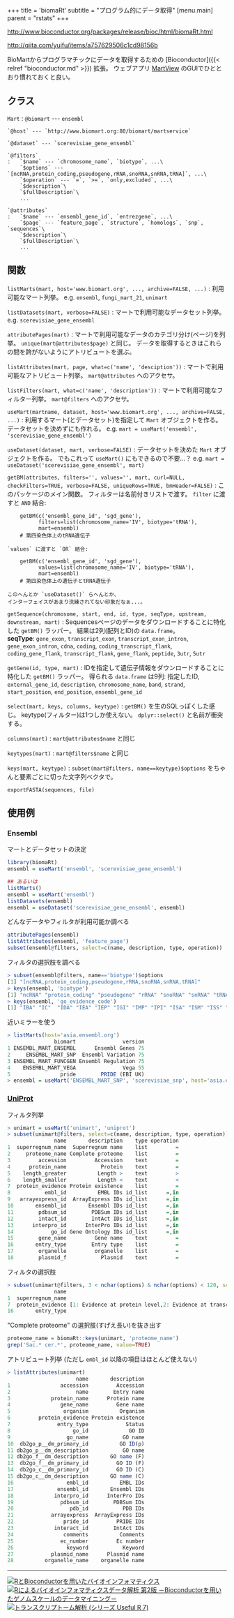 +++
title = 'biomaRt'
subtitle = "プログラム的にデータ取得"
[menu.main]
  parent = "rstats"
+++

<http://www.bioconductor.org/packages/release/bioc/html/biomaRt.html>

<http://qiita.com/yuifu/items/a757629506c1cd98156b>

BioMartからプログラマチックにデータを取得するための [Bioconductor]({{< relref "bioconductor.md" >}}) 拡張。
ウェブアプリ [MartView](http://www.biomart.org/biomart/martview) のGUIでひととおり慣れておくと良い。

## クラス

`Mart`
:   `@biomart` --- `ensembl`

    `@host` --- `http://www.biomart.org:80/biomart/martservice`

    `@dataset` --- `scerevisiae_gene_ensembl`

    `@filters`
    :   `$name` --- `chromosome_name`, `biotype`, ...\
        `$options` --- `[ncRNA,protein_coding,pseudogene,rRNA,snoRNA,snRNA,tRNA]`, ...\
        `$operation` --- `=`, `>=`, `only,excluded`, ...\
        `$description`\
        `$fullDescription`\
        ...

    `@attributes`
    :   `$name` --- `ensembl_gene_id`, `entrezgene`, ...\
        `$page` --- `feature_page`, `structure`, `homologs`, `snp`, `sequences`\
        `$description`\
        `$fullDescription`\
        ...

## 関数

`listMarts(mart, host='www.biomart.org', ..., archive=FALSE, ...)`
:   利用可能なマート列挙。 e.g. `ensembl`, `fungi_mart_21`, `unimart`

`listDatasets(mart, verbose=FALSE)`
:   マートで利用可能なデータセット列挙。 e.g. `scerevisiae_gene_ensembl`

`attributePages(mart)`
:   マートで利用可能なデータのカテゴリ分け(ページ)を列挙。
    `unique(mart@attributes$page)` と同じ。
    データを取得するときはこれらの間を跨がないようにアトリビュートを選ぶ。

`listAttributes(mart, page, what=c('name', 'desciption'))`
:   マートで利用可能なアトリビュート列挙。
    `mart@attributes` へのアクセサ。

`listFilters(mart, what=c('name', 'description'))`
:   マートで利用可能なフィルター列挙。
    `mart@filters` へのアクセサ。

`useMart(martname, dataset, host='www.biomart.org', ..., archive=FALSE, ...)`
:   利用するマート(とデータセット)を指定して `Mart` オブジェクトを作る。
    データセットを決めずにも作れる。 e.g. `mart = useMart('ensembl', 'scerevisiae_gene_ensembl')`

`useDataset(dataset, mart, verbose=FALSE)`
:   データセットを決めた `Mart` オブジェクトを作る。
    でもこれって `useMart()` にもできるので不要...？ e.g. `mart = useDataset('scerevisiae_gene_ensembl', mart)`

`getBM(attributes, filters='', values='', mart, curl=NULL, checkFilters=TRUE, verbose=FALSE, uniqueRows=TRUE, bmHeader=FALSE)`
:   このパッケージのメイン関数。
    フィルターは名前付きリストで渡す。
    `filter` に渡すと `AND` 結合:

        getBM(c('ensembl_gene_id', 'sgd_gene'),
              filters=list(chromosome_name='IV', biotype='tRNA'),
              mart=ensembl)
        # 第四染色体上のtRNA遺伝子

    `values` に渡すと `OR` 結合:

        getBM(c('ensembl_gene_id', 'sgd_gene'),
              values=list(chromosome_name='IV', biotype='tRNA'),
              mart=ensembl)
        # 第四染色体上の遺伝子とtRNA遺伝子

    このへんとか `useDataset()` らへんとか、
    インターフェイスがあまり洗練されてない印象だなぁ...。

`getSequence(chromosome, start, end, id, type, seqType, upstream, downstream, mart)`
:   Sequencesページのデータをダウンロードすることに特化した `getBM()` ラッパー。 結果は2列(配列とID)の `data.frame`。\
    **seqType**: `gene_exon`, `transcript_exon`, `transcript_exon_intron`, `gene_exon_intron`, `cdna`, `coding`, `coding_transcript_flank`, `coding_gene_flank`, `transcript_flank`, `gene_flank`, `peptide`, `3utr`, `5utr`

`getGene(id, type, mart)`
:   IDを指定して遺伝子情報をダウンロードすることに特化した `getBM()` ラッパー。
    得られる `data.frame` は9列:
    指定したID, `external_gene_id`, `description`, `chromosome_name`,
    `band`, `strand`, `start_position`, `end_position`, `ensembl_gene_id`

`select(mart, keys, columns, keytype)`
:   `getBM()` を生のSQLっぽくした感じ。
    keytype(フィルター)は1つしか使えない。
    `dplyr::select()` と名前が衝突する。

`columns(mart)`
:   `mart@attributes$name` と同じ

`keytypes(mart)`
:   `mart@filters$name` と同じ

`keys(mart, keytype)`
:   `subset(mart@filters, name==keytype)$options`
    をちゃんと要素ごとに切った文字列ベクタで。

`exportFASTA(sequences, file)`

## 使用例

### Ensembl

マートとデータセットの決定

```r
library(biomaRt)
ensembl = useMart('ensembl', 'scerevisiae_gene_ensembl')

## あるいは
listMarts()
ensembl = useMart('ensembl')
listDatasets(ensembl)
ensembl = useDataset('scerevisiae_gene_ensembl', ensembl)
```

どんなデータやフィルタが利用可能か調べる

```r
attributePages(ensembl)
listAttributes(ensembl, 'feature_page')
subset(ensembl@filters, select=c(name, description, type, operation))
```

フィルタの選択肢を調べる

```r
> subset(ensembl@filters, name=='biotype')$options
[1] "[ncRNA,protein_coding,pseudogene,rRNA,snoRNA,snRNA,tRNA]"
> keys(ensembl, 'biotype')
[1] "ncRNA" "protein_coding" "pseudogene" "rRNA" "snoRNA" "snRNA" "tRNA"
> keys(ensembl, 'go_evidence_code')
[1] "IBA" "IC"  "IDA" "IEA" "IEP" "IGI" "IMP" "IPI" "ISA" "ISM" "ISS" "NAS" "ND"  "TAS"
```

近いミラーを使う

```r
> listMarts(host='asia.ensembl.org')
               biomart               version
1 ENSEMBL_MART_ENSEMBL      Ensembl Genes 75
2     ENSEMBL_MART_SNP  Ensembl Variation 75
3 ENSEMBL_MART_FUNCGEN Ensembl Regulation 75
4    ENSEMBL_MART_VEGA               Vega 55
5                pride        PRIDE (EBI UK)
> ensembl = useMart('ENSEMBL_MART_SNP', 'scerevisiae_snp', host='asia.ensembl.org')
```

### [UniProt](http://www.uniprot.org/)

フィルタ列挙

```r
> unimart = useMart('unimart', 'uniprot')
> subset(unimart@filters, select=c(name, description, type, operation))
               name       description    type operation
1  superregnum_name  Superregnum name    list         =
2     proteome_name Complete proteome    list         =
3         accession         Accession    text         =
4      protein_name           Protein    text         =
5    length_greater          Length >    text         >
6    length_smaller          Length <    text         <
7  protein_evidence Protein existence    list         =
8           embl_id          EMBL IDs id_list      =,in
9   arrayexpress_id  ArrayExpress IDs id_list      =,in
10       ensembl_id       Ensembl IDs id_list      =,in
11        pdbsum_id        PDBSum IDs id_list      =,in
12        intact_id        IntAct IDs id_list      =,in
13      interpro_id      InterPro IDs id_list      =,in
14            go_id Gene Ontology IDs id_list      =,in
15        gene_name         Gene name    text         =
16       entry_type        Entry type    list         =
17        organelle         organelle    list         =
18        plasmid_f           Plasmid    text         =
```

フィルタの選択肢

```r
> subset(unimart@filters, 3 < nchar(options) & nchar(options) < 120, select=c(name, options))
               name                                                                                                            options
1  superregnum_name                                                                               [Eukaryota,Bacteria,Archaea,Viruses]
7  protein_evidence [1: Evidence at protein level,2: Evidence at transcript level,3: Inferred from homology,4: Predicted,5: Uncertain]
16       entry_type                                                                                                [Swiss-Prot,TrEMBL]
```

"Complete proteome" の選択肢(すげえ長い)を抜き出す

```r
proteome_name = biomaRt::keys(unimart, 'proteome_name')
grep('Sac.* cer.*', proteome_name, value=TRUE)
```

アトリビュート列挙
(ただし `embl_id` 以降の項目はほとんど使えない)

```r
> listAttributes(unimart)
                      name       description
1                accession         Accession
2                     name        Entry name
3             protein_name      Protein name
4                gene_name         Gene name
5                 organism          Organism
6         protein_evidence Protein existence
7               entry_type            Status
8                    go_id             GO ID
9                  go_name           GO name
10  db2go_p__dm_primary_id          GO ID(p)
11 db2go_p__dm_description           GO name
12 db2go_f__dm_description       GO name (F)
13  db2go_f__dm_primary_id         GO ID (F)
14  db2go_c__dm_primary_id         GO ID (C)
15 db2go_c__dm_description       GO name (C)
16                 embl_id          EMBL IDs
17              ensembl_id       Ensembl IDs
18             interpro_id      InterPro IDs
19               pdbsum_id        PDBSum IDs
20                  pdb_id           PDB IDs
21            arrayexpress  ArrayExpress IDs
22                pride_id         PRIDE IDs
23             interact_id        IntAct IDs
24                comments          Comments
25               ec_number         Ec number
26                 keyword           Keyword
27            plasmid_name      Plasmid name
28          organelle_name    organelle name
```

------------------------------------------------------------------------

<a href="http://www.amazon.co.jp/exec/obidos/ASIN/4621062506/heavywatal-22/" rel="nofollow" target="_blank"><img src="http://ecx.images-amazon.com/images/I/41aQBFtkgBL._SX160_.jpg" alt="RとBioconductorを用いたバイオインフォマティクス" /></a>
<a href="http://www.amazon.co.jp/exec/obidos/ASIN/4320057082/heavywatal-22/" rel="nofollow" target="_blank"><img src="http://ecx.images-amazon.com/images/I/51yBjAPptKL._SX160_.jpg" alt="Rによるバイオインフォマティクスデータ解析 第2版 －Bioconductorを用いたゲノムスケールのデータマイニング－" /></a>
<a href="http://www.amazon.co.jp/exec/obidos/ASIN/4320123700/heavywatal-22/" rel="nofollow" target="_blank"><img src="http://ecx.images-amazon.com/images/I/41aoEmhUR0L._SX160_.jpg" alt="トランスクリプトーム解析 (シリーズ Useful R 7)" /></a>
